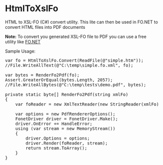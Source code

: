 # HtmlToXslFo
HTML to XSL-FO (C#) convert utility. This lite can then be used in FO.NET to convert HTML files into PDF documents 

**Note:** To convert you generated XSL-FO file to PDF you can use a free utility like [FO.NET](https://fonet.codeplex.com/)

Sample Usage:
<pre>
var fo = HtmlToXslFo.Convert(ReadFile(@"simple.htm"));
//File.WriteAllText(@"C:\temp\simple.fo.xml", fo);

var bytes = RenderFo2Pdf(fo);
Assert.GreaterOrEqual(bytes.Length, 2057);
//File.WriteAllBytes(@"C:\temp\tests\demo.pdf", bytes);

private static byte[] RenderFo2Pdf(string xmlFo)
{
    var foReader = new XmlTextReader(new StringReader(xmlFo));

    var options = new PdfRendererOptions();
    FonetDriver driver = FonetDriver.Make();
    driver.OnError += HandleError;
    using (var stream = new MemoryStream())
    {
        driver.Options = options;
        driver.Render(foReader, stream);
        return stream.ToArray();
    }
}

</pre>
